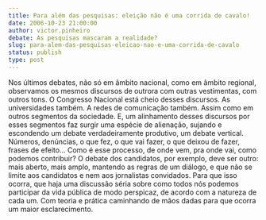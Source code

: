 ```yaml
---
title: Para além das pesquisas: eleição não é uma corrida de cavalo!
date: 2006-10-23 21:00:00
author: victor.pinheiro
debate: As pesquisas mascaram a realidade?
slug: para-alem-das-pesquisas-eleicao-nao-e-uma-corrida-de-cavalo
status: publish 
type: post
---
```


Nos últimos debates, não só em âmbito nacional, como em âmbito regional, observamos os mesmos discursos de outrora com outras vestimentas, com outros tons. O Congresso Nacional está cheio desses discursos. As universidades também. A redes de comunicação também. Assim como em outros segmentos da sociedade. E, um alinhamento desses discursos por esses segmentos faz surgir uma espécie de alienação, sujando e escondendo um debate verdadeiramente produtivo, um debate vertical.
Números, denúncias, o que fez, o que vai fazer, o que deixou de fazer, frases de efeito... Como é esse processo, de onde vem, pra onde vai, como podemos contribuir? O debate dos candidatos, por exemplo, deve ser outro: mais aberto, mais amplo, mantendo as regras de um diálogo, e que não se limite aos candidatos e nem aos jornalistas convidados. Para que isso ocorra, que haja uma discussão séria sobre como todos nós podemos participar da vida pública de modo perspicaz, de acordo com a natureza de cada um. Com teoria e prática caminhando de mãos dadas para que ocorra um maior esclarecimento.
